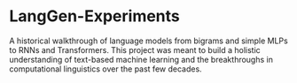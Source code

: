 # LangGen-Experiments

A historical walkthrough of language models from bigrams and simple MLPs to RNNs and Transformers. This project was meant to build a holistic understanding of text-based machine learning and the breakthroughs in computational linguistics over the past few decades.
